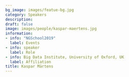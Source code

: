 ```yaml
---
bg_image: images/featue-bg.jpg
category: Speakers
description: 
draft: false
image: images/people/kaspar-maertens.jpg
information:
- info: "NGSchool2019"
  label: Events
- info: speaker
  label: Role
- info: Big Data Institute, University of Oxford, UK
  label: Affiliation
title: Kaspar Märtens
---
```

